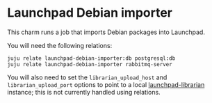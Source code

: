 # Launchpad Debian importer

This charm runs a job that imports Debian packages into Launchpad.

You will need the following relations:

    juju relate launchpad-debian-importer:db postgresql:db
    juju relate launchpad-debian-importer rabbitmq-server

You will also need to set the `librarian_upload_host` and
`librarian_upload_port` options to point to a local
[launchpad-librarian](https://charmhub.io/launchpad-librarian) instance;
this is not currently handled using relations.
